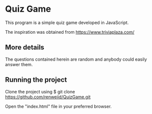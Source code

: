 # Quiz Game
This program is a simple quiz game developed in JavaScript. 

The inspiration was obtained from https://www.triviaplaza.com/

## More details 
The questions contained herein are random and anybody could easily answer them. 

## Running the project
Clone the project using $ git clone https://github.com/renweiid/QuizGame.git

Open the "index.html" file in your preferred browser. 